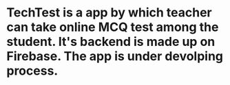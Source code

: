 # TechTest is a app by which teacher can take online MCQ test among the student. It's backend is made up on Firebase. The app is under devolping process.
